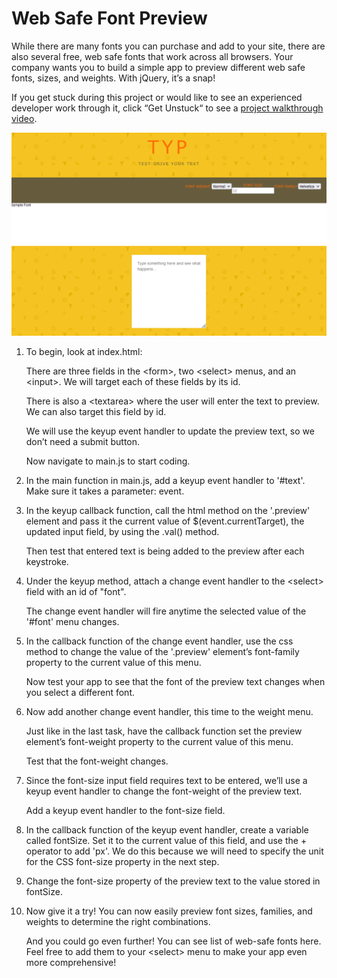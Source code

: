 # Web Safe Font Preview

While there are many fonts you can purchase and add to your site, there are also several free, web safe fonts that work across all browsers. Your company wants you to build a simple app to preview different web safe fonts, sizes, and weights. With jQuery, it’s a snap!

If you get stuck during this project or would like to see an experienced developer work through it, click “Get Unstuck“ to see a [project walkthrough video](https://www.youtube.com/watch?v=_ICEqxIPgxg).

![](./Capture.PNG)

1. To begin, look at index.html:

    There are three fields in the \<form>, two \<select> menus, and an \<input>. We will target each of these fields by its id.

    There is also a \<textarea> where the user will enter the text to preview. We can also target this field by id.

    We will use the keyup event handler to update the preview text, so we don’t need a submit button.

    Now navigate to main.js to start coding.
2. In the main function in main.js, add a keyup event handler to '#text'. Make sure it takes a parameter: event.
3. In the keyup callback function, call the html method on the '.preview' element and pass it the current value of $(event.currentTarget), the updated input field, by using the .val() method.

    Then test that entered text is being added to the preview after each keystroke.
4. Under the keyup method, attach a change event handler to the \<select> field with an id of "font".

    The change event handler will fire anytime the selected value of the '#font' menu changes.
5. In the callback function of the change event handler, use the css method to change the value of the '.preview' element’s font-family property to the current value of this menu.

    Now test your app to see that the font of the preview text changes when you select a different font.
6. Now add another change event handler, this time to the weight menu.

    Just like in the last task, have the callback function set the preview element’s font-weight property to the current value of this menu.

    Test that the font-weight changes.
7. Since the font-size input field requires text to be entered, we’ll use a keyup event handler to change the font-weight of the preview text.

    Add a keyup event handler to the font-size field.
8. In the callback function of the keyup event handler, create a variable called fontSize. Set it to the current value of this field, and use the + operator to add 'px'. We do this because we will need to specify the unit for the CSS font-size property in the next step.
9. Change the font-size property of the preview text to the value stored in fontSize.
10. Now give it a try! You can now easily preview font sizes, families, and weights to determine the right combinations.

    And you could go even further! You can see list of web-safe fonts here. Feel free to add them to your \<select> menu to make your app even more comprehensive!
